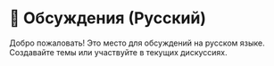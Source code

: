# 📢 Обсуждения (Русский)

Добро пожаловать! Это место для обсуждений на русском языке. Создавайте темы или участвуйте в текущих дискуссиях.